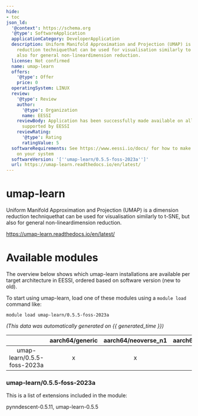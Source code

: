 ```yaml
---
hide:
- toc
json_ld:
  '@context': https://schema.org
  '@type': SoftwareApplication
  applicationCategory: DeveloperApplication
  description: Uniform Manifold Approximation and Projection (UMAP) is a dimension
    reduction techniquethat can be used for visualisation similarly to t-SNE, but
    also for general non-lineardimension reduction.
  license: Not confirmed
  name: umap-learn
  offers:
    '@type': Offer
    price: 0
  operatingSystem: LINUX
  review:
    '@type': Review
    author:
      '@type': Organization
      name: EESSI
    reviewBody: Application has been successfully made available on all architectures
      supported by EESSI
    reviewRating:
      '@type': Rating
      ratingValue: 5
  softwareRequirements: See https://www.eessi.io/docs/ for how to make EESSI available
    on your system
  softwareVersion: '[''umap-learn/0.5.5-foss-2023a'']'
  url: https://umap-learn.readthedocs.io/en/latest/
---
```


umap-learn
==========


Uniform Manifold Approximation and Projection (UMAP) is a dimension reduction techniquethat can be used for visualisation similarly to t-SNE, but also for general non-lineardimension reduction.

https://umap-learn.readthedocs.io/en/latest/
# Available modules


The overview below shows which umap-learn installations are available per target architecture in EESSI, ordered based on software version (new to old).

To start using umap-learn, load one of these modules using a `module load` command like:

```shell
module load umap-learn/0.5.5-foss-2023a
```

*(This data was automatically generated on {{ generated_time }})*

| |aarch64/generic|aarch64/neoverse_n1|aarch64/neoverse_v1|aarch64/nvidia/grace|x86_64/generic|x86_64/amd/zen2|x86_64/amd/zen3|x86_64/amd/zen4|x86_64/intel/cascadelake|x86_64/intel/haswell|x86_64/intel/icelake|x86_64/intel/sapphirerapids|x86_64/intel/skylake_avx512|
| :---: | :---: | :---: | :---: | :---: | :---: | :---: | :---: | :---: | :---: | :---: | :---: | :---: | :---: |
|umap-learn/0.5.5-foss-2023a|x|x|x|x|x|x|x|x|x|x|x|x|x|


### umap-learn/0.5.5-foss-2023a

This is a list of extensions included in the module:

pynndescent-0.5.11, umap-learn-0.5.5